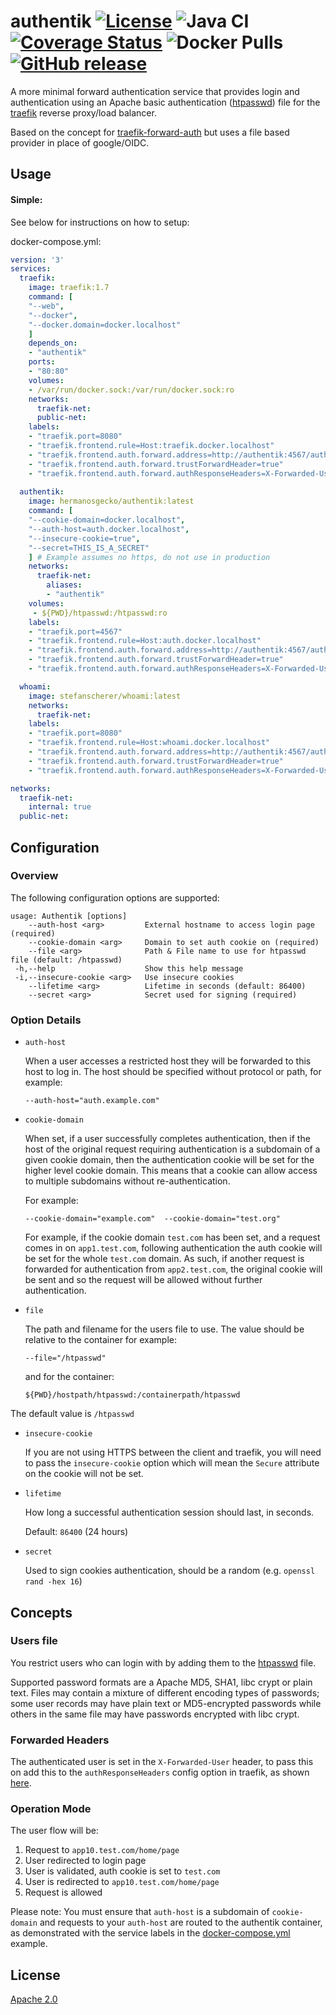 # authentik [![License](https://img.shields.io/badge/License-Apache%202.0-blue.svg)](https://opensource.org/licenses/Apache-2.0) ![Java CI](https://github.com/hermanosgecko/authentik/workflows/Java%20CI/badge.svg) [![Coverage Status](https://coveralls.io/repos/github/hermanosgecko/authentik/badge.svg?branch=master)](https://coveralls.io/github/hermanosgecko/authentik?branch=master)  ![Docker Pulls](https://img.shields.io/docker/pulls/hermanosgecko/authentik.svg)  [![GitHub release](https://img.shields.io/github/release/hermanosgecko/authentik.svg)](https://Github.com/hermanosgecko/authentik/releases/)
A more minimal forward authentication service that provides login and authentication using an Apache basic authentication ([htpasswd](https://httpd.apache.org/docs/current/programs/htpasswd.html)) file for the [traefik](https://github.com/containous/traefik) reverse proxy/load balancer.

Based on the concept for [traefik-forward-auth](https://github.com/thomseddon/traefik-forward-auth) but uses a file based provider in place of google/OIDC.

## Usage

#### Simple:

See below for instructions on how to setup:

docker-compose.yml:

```yaml
version: '3'
services:
  traefik:
    image: traefik:1.7
    command: [
    "--web", 
    "--docker", 
    "--docker.domain=docker.localhost"
    ]
    depends_on:
    - "authentik"
    ports:
    - "80:80"
    volumes:
    - /var/run/docker.sock:/var/run/docker.sock:ro
    networks:
      traefik-net:
      public-net:
    labels:
    - "traefik.port=8080"
    - "traefik.frontend.rule=Host:traefik.docker.localhost"
    - "traefik.frontend.auth.forward.address=http://authentik:4567/auth"
    - "traefik.frontend.auth.forward.trustForwardHeader=true"
    - "traefik.frontend.auth.forward.authResponseHeaders=X-Forwarded-User"
    
  authentik:
    image: hermanosgecko/authentik:latest
    command: [
    "--cookie-domain=docker.localhost", 
    "--auth-host=auth.docker.localhost", 
    "--insecure-cookie=true",
    "--secret=THIS_IS_A_SECRET"
    ] # Example assumes no https, do not use in production
    networks:
      traefik-net:
        aliases:
        - "authentik"
    volumes:
     - ${PWD}/htpasswd:/htpasswd:ro
    labels:
    - "traefik.port=4567"
    - "traefik.frontend.rule=Host:auth.docker.localhost"
    - "traefik.frontend.auth.forward.address=http://authentik:4567/auth"
    - "traefik.frontend.auth.forward.trustForwardHeader=true"
    - "traefik.frontend.auth.forward.authResponseHeaders=X-Forwarded-User"

  whoami:
    image: stefanscherer/whoami:latest
    networks:
      traefik-net:
    labels:
    - "traefik.port=8080"
    - "traefik.frontend.rule=Host:whoami.docker.localhost"
    - "traefik.frontend.auth.forward.address=http://authentik:4567/auth"
    - "traefik.frontend.auth.forward.trustForwardHeader=true"
    - "traefik.frontend.auth.forward.authResponseHeaders=X-Forwarded-User"

networks:
  traefik-net:
    internal: true
  public-net:
```
## Configuration

### Overview

The following configuration options are supported:
```
usage: Authentik [options]
    --auth-host <arg>         External hostname to access login page (required)
    --cookie-domain <arg>     Domain to set auth cookie on (required)
    --file <arg>              Path & File name to use for htpasswd file (default: /htpasswd)
 -h,--help                    Show this help message
 -i,--insecure-cookie <arg>   Use insecure cookies
    --lifetime <arg>          Lifetime in seconds (default: 86400)
    --secret <arg>            Secret used for signing (required)
```

### Option Details

- `auth-host`

  When a user accesses a restricted host they will be forwarded to this host to log in. 
  The host should be specified without protocol or path, for example:

   ```
   --auth-host="auth.example.com"
   ```

- `cookie-domain`

  When set, if a user successfully completes authentication, then if the host of the original request requiring authentication is a subdomain of a given cookie domain, then the authentication cookie will be set for the higher level cookie domain. This means that a cookie can allow access to multiple subdomains without re-authentication. 

   For example:
   ```
   --cookie-domain="example.com"  --cookie-domain="test.org"
   ```

   For example, if the cookie domain `test.com` has been set, and a request comes in on `app1.test.com`, following authentication the auth cookie will be set for the whole `test.com` domain. As such, if another request is forwarded for authentication from `app2.test.com`, the original cookie will be sent and so the request will be allowed without further authentication.

- `file`
  
  The path and filename for the users file to use.  The value should be relative to the container for example:

   ```
   --file="/htpasswd"
   ```
   
   and for the container:
   ```
   ${PWD}/hostpath/htpasswd:/containerpath/htpasswd
   ```
The default value is `/htpasswd`

- `insecure-cookie`

   If you are not using HTTPS between the client and traefik, you will need to pass the `insecure-cookie` option which will mean the `Secure` attribute on the cookie will not be set.

- `lifetime`

   How long a successful authentication session should last, in seconds.

   Default: `86400` (24 hours)

- `secret`

   Used to sign cookies authentication, should be a random (e.g. `openssl rand -hex 16`)
   
 ## Concepts

### Users file

You restrict users who can login with by adding them to the [htpasswd](https://httpd.apache.org/docs/current/programs/htpasswd.html) file.

Supported password formats are a Apache MD5, SHA1, libc crypt or plain text. Files may contain a mixture of different encoding types of passwords; some user records may have plain text or MD5-encrypted passwords while others in the same file may have passwords encrypted with libc crypt.

### Forwarded Headers

The authenticated user is set in the `X-Forwarded-User` header, to pass this on add this to the `authResponseHeaders` config option in traefik, as shown [here](https://github.com/hermanosgecko/authentik/blob/master/docker-compose.yml).

### Operation Mode

The user flow will be:

1. Request to `app10.test.com/home/page`
2. User redirected to login page
3. User is validated, auth cookie is set to `test.com`
4. User is redirected to `app10.test.com/home/page`
5. Request is allowed

Please note: You must ensure that `auth-host`  is a subdomain of `cookie-domain` and requests to your `auth-host` are routed to the authentik container, as demonstrated with the service labels in the [docker-compose.yml](https://github.com/hermanosgecko/authentik/blob/master/docker-compose.yml) example.
## License

[Apache 2.0](https://github.com/hermanosgecko/authentik/blob/master/LICENSE)
